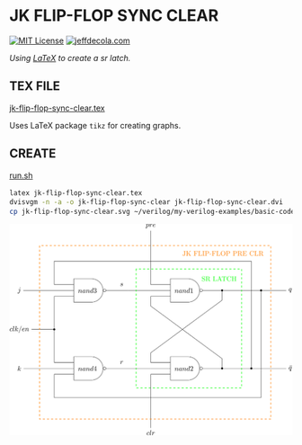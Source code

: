 # JK FLIP-FLOP SYNC CLEAR

[![MIT License](http://img.shields.io/:license-mit-blue.svg)](http://jeffdecola.mit-license.org)
[![jeffdecola.com](https://img.shields.io/badge/website-jeffdecola.com-blue)](https://jeffdecola.com)

_Using
[LaTeX](https://github.com/JeffDeCola/my-cheat-sheets/tree/master/software/development/languages/latex-cheat-sheet/)
to create a sr latch._

## TEX FILE

[jk-flip-flop-sync-clear.tex](https://github.com/JeffDeCola/my-latex-renders/blob/master/mathematics/applied/electrical-engineering/sequential-logic/jk-flip-flop-sync-clear/jk-flip-flop-sync-clear.tex)

Uses LaTeX package `tikz` for creating graphs.

## CREATE

[run.sh](https://github.com/JeffDeCola/my-latex-renders/blob/master/mathematics/applied/electrical-engineering/sequential-logic/jk-flip-flop-sync-clear/run.sh)

```bash
latex jk-flip-flop-sync-clear.tex
dvisvgm -n -a -o jk-flip-flop-sync-clear jk-flip-flop-sync-clear.dvi
cp jk-flip-flop-sync-clear.svg ~/verilog/my-verilog-examples/basic-code/sequential-logic/jk_flip_flop_sync_clear/svgs/.
```

<p align="center">
    <img src="jk-flip-flop-sync-clear.svg"
    align="middle"
</p>
